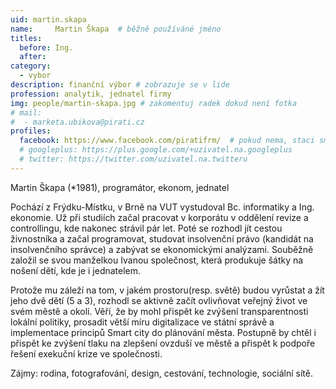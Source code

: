 ```yaml
---
uid: martin.skapa
name:     Martin Škapa 	# běžně používáné jméno
titles:
  before: Ing.
  after:
category:
  - vybor
description: finanční výbor # zobrazuje se v lide
profession: analytik, jednatel firmy
img: people/martin-skapa.jpg # zakomentuj radek dokud není fotka
# mail:
#  - marketa.ubikova@pirati.cz
profiles:
  facebook: https://www.facebook.com/piratifrm/  # pokud nema, staci smazat tuto radku
  # googleplus: https://plus.google.com/+uzivatel.na.googleplus
  # twitter: https://twitter.com/uzivatel.na.twitteru
---
```

Martin Škapa (*1981), programátor, ekonom, jednatel

Pochází z Frýdku-Místku, v Brně na VUT vystudoval Bc. informatiky a Ing. ekonomie. Už při studiích začal pracovat v korporátu v oddělení revize a controllingu, kde nakonec strávil pár let. Poté se rozhodl jít cestou živnostníka a začal programovat, studovat insolvenční právo (kandidát na insolvenčního správce) a zabývat se ekonomickými analýzami. Souběžně založil se svou manželkou Ivanou společnost, která produkuje šátky na nošení dětí, kde je i jednatelem.

Protože mu záleží na tom, v jakém prostoru(resp. světě) budou vyrůstat a žít jeho dvě dětí (5 a 3), rozhodl se aktivně začít ovlivňovat veřejný život ve svém městě a okolí. Věří, že by mohl přispět ke zvýšení transparentnosti lokální politiky, prosadit větší míru digitalizace ve státní správě a implementace principů Smart city do plánování města. Postupně by chtěl i přispět ke zvýšení tlaku na zlepšení ovzduší ve městě a přispět k podpoře řešení exekuční krize ve společnosti.

Zájmy: rodina, fotografování, design, cestování, technologie, sociální sítě.
